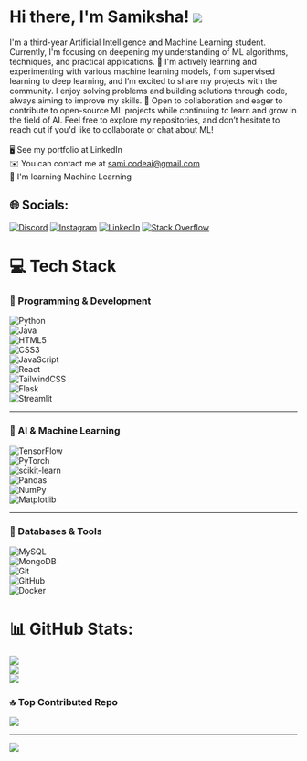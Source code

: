 # Hi there, I'm Samiksha! ![](https://user-images.githubusercontent.com/18350557/176309783-0785949b-9127-417c-8b55-ab5a4333674e.gif)
I'm a third-year Artificial Intelligence and Machine Learning student. Currently, I'm focusing on deepening my understanding of ML algorithms, techniques, and practical applications. 🔭 I'm actively learning and experimenting with various machine learning models, from supervised learning to deep learning, and I’m excited to share my projects with the community. I enjoy solving problems and building solutions through code, always aiming to improve my skills. 💼 Open to collaboration and eager to contribute to open-source ML projects while continuing to learn and grow in the field of AI. Feel free to explore my repositories, and don’t hesitate to reach out if you'd like to collaborate or chat about ML!<br><br>🖥️  See my portfolio at LinkedIn<br>✉️  You can contact me at sami.codeai@gmail.com<br>🧠  I'm learning Machine Learning


## 🌐 Socials:
[![Discord](https://img.shields.io/badge/Discord-%237289DA.svg?logo=discord&logoColor=white)](https://discord.gg/https://discord.com/channels/@me) [![Instagram](https://img.shields.io/badge/Instagram-%23E4405F.svg?logo=Instagram&logoColor=white)](https://instagram.com/https://www.instagram.com/codeaiml/) [![LinkedIn](https://img.shields.io/badge/LinkedIn-%230077B5.svg?logo=linkedin&logoColor=white)](https://linkedin.com/in/https://www.linkedin.com/in/samiksha-sai-thogeti-098303298/) [![Stack Overflow](https://img.shields.io/badge/-Stackoverflow-FE7A16?logo=stack-overflow&logoColor=white)](https://stackoverflow.com/users/https://stackoverflow.com/users/26896533/samiksha-sai-thogeti) 

# 💻 Tech Stack

### 🔹 Programming & Development  
![Python](https://img.shields.io/badge/python-3670A0?style=for-the-badge&logo=python&logoColor=ffdd54)  
![Java](https://img.shields.io/badge/java-%23ED8B00.svg?style=for-the-badge&logo=openjdk&logoColor=white)  
![HTML5](https://img.shields.io/badge/html5-%23E34F26.svg?style=for-the-badge&logo=html5&logoColor=white)  
![CSS3](https://img.shields.io/badge/css3-%231572B6.svg?style=for-the-badge&logo=css3&logoColor=white)  
![JavaScript](https://img.shields.io/badge/javascript-%23323330.svg?style=for-the-badge&logo=javascript&logoColor=%23F7DF1E)  
![React](https://img.shields.io/badge/react-%2320232a.svg?style=for-the-badge&logo=react&logoColor=%2361DAFB)  
![TailwindCSS](https://img.shields.io/badge/tailwindcss-%2338B2AC.svg?style=for-the-badge&logo=tailwind-css&logoColor=white)  
![Flask](https://img.shields.io/badge/flask-%23000.svg?style=for-the-badge&logo=flask&logoColor=white)  
![Streamlit](https://img.shields.io/badge/Streamlit-%23FE4B4B.svg?style=for-the-badge&logo=streamlit&logoColor=white)  

---

### 🔹 AI & Machine Learning  
![TensorFlow](https://img.shields.io/badge/TensorFlow-%23FF6F00.svg?style=for-the-badge&logo=TensorFlow&logoColor=white)  
![PyTorch](https://img.shields.io/badge/PyTorch-%23EE4C2C.svg?style=for-the-badge&logo=PyTorch&logoColor=white)  
![scikit-learn](https://img.shields.io/badge/scikit--learn-%23F7931E.svg?style=for-the-badge&logo=scikit-learn&logoColor=white)  
![Pandas](https://img.shields.io/badge/pandas-%23150458.svg?style=for-the-badge&logo=pandas&logoColor=white)  
![NumPy](https://img.shields.io/badge/numpy-%23013243.svg?style=for-the-badge&logo=numpy&logoColor=white)  
![Matplotlib](https://img.shields.io/badge/Matplotlib-%23ffffff.svg?style=for-the-badge&logo=Matplotlib&logoColor=black)  

---

### 🔹 Databases & Tools  
![MySQL](https://img.shields.io/badge/mysql-4479A1.svg?style=for-the-badge&logo=mysql&logoColor=white)  
![MongoDB](https://img.shields.io/badge/MongoDB-%234ea94b.svg?style=for-the-badge&logo=mongodb&logoColor=white)  
![Git](https://img.shields.io/badge/git-%23F05033.svg?style=for-the-badge&logo=git&logoColor=white)  
![GitHub](https://img.shields.io/badge/github-%23121011.svg?style=for-the-badge&logo=github&logoColor=white)  
![Docker](https://img.shields.io/badge/docker-%230db7ed.svg?style=for-the-badge&logo=docker&logoColor=white)  

# 📊 GitHub Stats:
![](https://github-readme-stats.vercel.app/api?username=SAMI-CODEAI&theme=github_dark&hide_border=false&include_all_commits=true&count_private=true)<br/>
![](https://nirzak-streak-stats.vercel.app/?user=SAMI-CODEAI&theme=github_dark&hide_border=false)<br/>
![](https://github-readme-stats.vercel.app/api/top-langs/?username=SAMI-CODEAI&theme=github_dark&hide_border=false&include_all_commits=true&count_private=true&layout=compact)

### 🔝 Top Contributed Repo
![](https://github-contributor-stats.vercel.app/api?username=SAMI-CODEAI&limit=5&theme=github_dark&combine_all_yearly_contributions=true)

---
[![](https://visitcount.itsvg.in/api?id=SAMI-CODEAI&icon=0&color=0)](https://visitcount.itsvg.in)

<!-- Proudly created with GPRM ( https://gprm.itsvg.in ) -->
